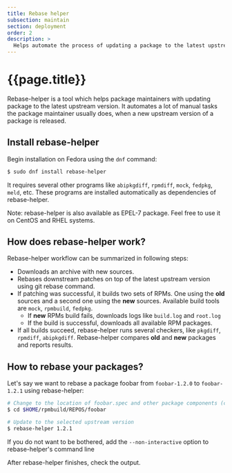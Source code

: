 ```yaml
---
title: Rebase helper
subsection: maintain
section: deployment
order: 2
description: >
  Helps automate the process of updating a package to the latest upstream version
---
```


# {{page.title}}
Rebase-helper is a tool which helps package maintainers with updating package to the latest upstream version.
It automates a lot of manual tasks the package maintainer usually does, when a new upstream version of a package is released.

## Install rebase-helper
Begin installation on Fedora using the ``dnf`` command:

```sh
$ sudo dnf install rebase-helper
```

It requires several other programs like ``abipkgdiff``, ``rpmdiff``, ``mock``, ``fedpkg``, ``meld``, etc.
These programs are installed automatically as dependencies of rebase-helper.

Note: rebase-helper is also available as EPEL-7 package. Feel free to use it on CentOS and RHEL systems.

## How does rebase-helper work?
Rebase-helper workflow can be summarized in following steps:

- Downloads an archive with new sources.
- Rebases downstream patches on top of the latest upstream version using git rebase command.
- If patching was successful, it builds two sets of RPMs. One using the **old** sources and a second one using the **new** sources. Available build tools are ``mock``, ``rpmbuild``, ``fedpkg``.
  - If **new** RPMs build fails, downloads logs like `build.log` and `root.log`
  - If the build is successful, downloads all available RPM packages.
- If all builds succeed, rebase-helper runs several checkers, like ``pkgdiff``, ``rpmdiff``, ``abipkgdiff``. Rebase-helper compares **old** and **new** packages and reports results.

## How to rebase your packages?
Let's say we want to rebase a package foobar from ``foobar-1.2.0`` to ``foobar-1.2.1`` using rebase-helper:

```sh
# Change to the location of foobar.spec and other package components (cloned dist-git dir), e.g.
$ cd $HOME/rpmbuild/REPOS/foobar

# Update to the selected upstream version
$ rebase-helper 1.2.1
```

If you do not want to be bothered, add the ``--non-interactive`` option to rebase-helper's command line 

After rebase-helper finishes, check the output.

